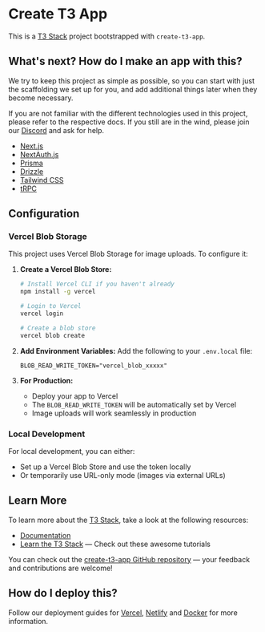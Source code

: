 # Create T3 App

This is a [T3 Stack](https://create.t3.gg/) project bootstrapped with `create-t3-app`.

## What's next? How do I make an app with this?

We try to keep this project as simple as possible, so you can start with just the scaffolding we set up for you, and add additional things later when they become necessary.

If you are not familiar with the different technologies used in this project, please refer to the respective docs. If you still are in the wind, please join our [Discord](https://t3.gg/discord) and ask for help.

- [Next.js](https://nextjs.org)
- [NextAuth.js](https://next-auth.js.org)
- [Prisma](https://prisma.io)
- [Drizzle](https://orm.drizzle.team)
- [Tailwind CSS](https://tailwindcss.com)
- [tRPC](https://trpc.io)

## Configuration

### Vercel Blob Storage

This project uses Vercel Blob Storage for image uploads. To configure it:

1. **Create a Vercel Blob Store:**
   ```bash
   # Install Vercel CLI if you haven't already
   npm install -g vercel
   
   # Login to Vercel
   vercel login
   
   # Create a blob store
   vercel blob create
   ```

2. **Add Environment Variables:**
   Add the following to your `.env.local` file:
   ```env
   BLOB_READ_WRITE_TOKEN="vercel_blob_xxxxx"
   ```

3. **For Production:**
   - Deploy your app to Vercel
   - The `BLOB_READ_WRITE_TOKEN` will be automatically set by Vercel
   - Image uploads will work seamlessly in production

### Local Development

For local development, you can either:
- Set up a Vercel Blob Store and use the token locally
- Or temporarily use URL-only mode (images via external URLs)

## Learn More

To learn more about the [T3 Stack](https://create.t3.gg/), take a look at the following resources:

- [Documentation](https://create.t3.gg/)
- [Learn the T3 Stack](https://create.t3.gg/en/faq#what-learning-resources-are-currently-available) — Check out these awesome tutorials

You can check out the [create-t3-app GitHub repository](https://github.com/t3-oss/create-t3-app) — your feedback and contributions are welcome!

## How do I deploy this?

Follow our deployment guides for [Vercel](https://create.t3.gg/en/deployment/vercel), [Netlify](https://create.t3.gg/en/deployment/netlify) and [Docker](https://create.t3.gg/en/deployment/docker) for more information.

